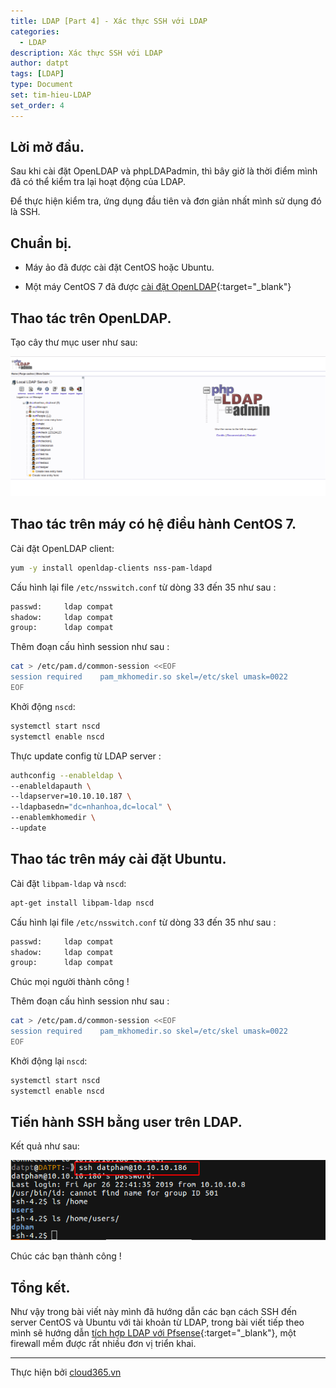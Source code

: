 ```yaml
---
title: LDAP [Part 4] - Xác thực SSH với LDAP
categories:
  - LDAP
description: Xác thực SSH với LDAP
author: datpt
tags: [LDAP]
type: Document
set: tim-hieu-LDAP
set_order: 4
---
```


## Lời mở đầu.

Sau khi cài đặt OpenLDAP và phpLDAPadmin, thì bây giờ là thời điểm mình đã có thể kiểm tra lại hoạt động của LDAP.

Để thực hiện kiểm tra, ứng dụng đầu tiên và đơn giản nhất mình sử dụng đó là SSH.

## Chuẩn bị.

- Máy ảo đã được cài đặt CentOS hoặc Ubuntu.

- Một máy CentOS 7 đã được [cài đặt OpenLDAP](https://cloud365.vn/ldap/LDAP-part-2-cai-dat-ldap-centos-7/){:target="_blank"}

## Thao tác trên OpenLDAP.

Tạo cây thư mục user như sau:

![ldap-32](/images/img-ldap-datpt/ldap-32.png)

## Thao tác trên máy có hệ điều hành CentOS 7.

Cài đặt OpenLDAP client:

```sh
yum -y install openldap-clients nss-pam-ldapd
```

Cấu hình lại file `/etc/nsswitch.conf` từ dòng 33 đến 35 như sau :

```sh
passwd:     ldap compat
shadow:     ldap compat
group:      ldap compat
```

Thêm đoạn cấu hình session như sau :

```sh
cat > /etc/pam.d/common-session <<EOF
session required    pam_mkhomedir.so skel=/etc/skel umask=0022
EOF
```

Khởi động `nscd`:

```sh
systemctl start nscd
systemctl enable nscd
```

Thực update config từ LDAP server :

```sh
authconfig --enableldap \
--enableldapauth \
--ldapserver=10.10.10.187 \
--ldapbasedn="dc=nhanhoa,dc=local" \
--enablemkhomedir \
--update
```

## Thao tác trên máy cài đặt Ubuntu.

Cài đặt `libpam-ldap` và `nscd`:

```sh
apt-get install libpam-ldap nscd
```

Cấu hình lại file `/etc/nsswitch.conf` từ dòng 33 đến 35 như sau :

```sh
passwd:     ldap compat
shadow:     ldap compat
group:      ldap compat
```

Chúc mọi người thành công !

Thêm đoạn cấu hình session như sau :

```sh
cat > /etc/pam.d/common-session <<EOF
session required    pam_mkhomedir.so skel=/etc/skel umask=0022
EOF
```

Khởi động lại `nscd`:

```sh
systemctl start nscd
systemctl enable nscd
```

## Tiến hành SSH bằng user trên LDAP.

Kết quả như sau:

![ldap-62](/images/img-ldap-datpt/ldap-62.png)

Chúc các bạn thành công !

## Tổng kết.

Như vậy trong bài viết này mình đã hướng dẫn các bạn cách SSH đến server CentOS và Ubuntu với tài khoản từ LDAP, trong bài viết tiếp theo mình sẽ hướng dẫn [tích hợp LDAP với Pfsense](https://cloud365.vn/ldap/LDAP-part-5-Tich-hop-ldap-voi-pfsense/){:target="_blank"}, một firewall mềm được rất nhiều đơn vị triển khai.

---

Thực hiện bởi <a href="https://cloud365.vn/" target="_blank">cloud365.vn</a>